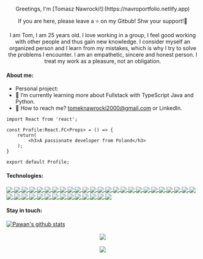 <p align="center">
Greetings, I'm [Tomasz Nawrocki!]:(https://navroportfolio.netlify.app)
</p>
<p align="center">
If you are here, please leave a ⭐ on my Gitbub! Shw your support!👋
</p>

<p align="center">
I am Tom, I am 25 years old. I love working in a group, I feel good working with other people and thus gain new knowledge. I consider myself an organized person and I learn from my mistakes, which is why I try to solve the problems I encounter. I am an empathetic, sincere and honest person. I treat my work as a pleasure, not an obligation.
</p>

#### About me:

- Personal project:
- 🌱 I’m currently learning more about Fullstack with TypeScript Java and Python.
- 💬 How to reach me? tomeknawrocki2000@gmail.com or LinkedIn.

```
import React from 'react';

const Profile:React.FC<Props> = () => {
	return(
		<h3>A passionate developer from Poland</h3>
	);
}

export default Profile;
```

#### Technologies:

<a href="https://github.com/NavroO">
 <img align="center" src="https://img.shields.io/badge/HTML5-E34F26?style=for-the-badge&logo=html5&logoColor=white"/>
</a>
<a href="https://github.com/NavroO">
 <img align="center" src="https://img.shields.io/badge/CSS3-1572B6?style=for-the-badge&logo=css3&logoColor=white"/>
</a>
<a href="https://github.com/NavroO">
 <img align="center" src="https://img.shields.io/badge/JavaScript-F7DF1E?style=for-the-badge&logo=javascript&logoColor=black"/>
</a>
<a href="https://github.com/NavroO">
 <img align="center" src="https://img.shields.io/badge/Node.js-43853D?style=for-the-badge&logo=node.js&logoColor=white"/>
</a>
<a href="https://github.com/NavroO">
 <img align="center" src="https://img.shields.io/badge/TypeScript-007ACC?style=for-the-badge&logo=typescript&logoColor=white"/>
</a>
<a href="https://github.com/NavroO">
 <img align="center" src="https://img.shields.io/badge/Sass-CC6699?style=for-the-badge&logo=sass&logoColor=white"/>
</a>
<a href="https://github.com/NavroO">
 <img align="center" src="https://img.shields.io/badge/Go-00ADD8?style=for-the-badge&logo=go&logoColor=white"/>
</a>
<a href="https://github.com/NavroO">
 <img align="center" src="https://img.shields.io/badge/Express.js-404D59?style=for-the-badge"/>
</a>
<a href="https://github.com/NavroO">
 <img align="center" src="https://img.shields.io/badge/Python-3776AB?style=for-the-badge&logo=python&logoColor=white"/>
</a>
<a href="https://github.com/NavroO">
 <img align="center" src="https://img.shields.io/badge/React-20232A?style=for-the-badge&logo=react&logoColor=61DAFB"/>
</a>
<a href="https://github.com/NavroO">
 <img align="center" src="https://img.shields.io/badge/React_Native-20232A?style=for-the-badge&logo=react&logoColor=61DAFB"/>
</a>
<a href="https://github.com/NavroO">
 <img align="center" src="https://img.shields.io/badge/Tailwind_CSS-38B2AC?style=for-the-badge&logo=tailwind-css&logoColor=white"/>
</a>
<a href="https://github.com/NavroO">
 <img align="center" src="https://img.shields.io/badge/styled--components-DB7093?style=for-the-badge&logo=styled-components&logoColor=white"/>
</a>
<a href="https://github.com/NavroO">
 <img align="center" src="https://img.shields.io/badge/Material--UI-0081CB?style=for-the-badge&logo=material-ui&logoColor=white"/>
</a>
<a href="https://github.com/NavroO">
 <img align="center" src="https://img.shields.io/badge/Redux-593D88?style=for-the-badge&logo=redux&logoColor=white"/>
</a>
<a href="https://github.com/NavroO">
 <img align="center" src="https://img.shields.io/badge/React_Router-CA4245?style=for-the-badge&logo=react-router&logoColor=white"/>
</a>
<a href="https://github.com/NavroO">
 <img align="center" src="https://img.shields.io/badge/MySQL-00000F?style=for-the-badge&logo=mysql&logoColor=white"/>
</a>
<a href="https://github.com/NavroO">
 <img align="center" src="https://img.shields.io/badge/PostgreSQL-316192?style=for-the-badge&logo=postgresql&logoColor=white"/>
</a>
<a href="https://github.com/NavroO">
 <img align="center" src="https://img.shields.io/badge/MongoDB-4EA94B?style=for-the-badge&logo=mongodb&logoColor=white"/>
</a>
<a href="https://github.com/NavroO">
 <img align="center" src="https://img.shields.io/badge/Netlify-00C7B7?style=for-the-badge&logo=netlify&logoColor=white"/>
</a>
<a href="https://github.com/NavroO">
 <img align="center" src="https://img.shields.io/badge/Heroku-430098?style=for-the-badge&logo=heroku&logoColor=white"/>
</a>
<a href="https://www.vercel.com">
 <img align="center" src="https://img.shields.io/badge/Vercel-000000?style=for-the-badge&logo=vercel&logoColor=white"/>
</a>
<a href="https://aws.amazon.com">
 <img align="center" src="https://img.shields.io/badge/AWS-232F3E?style=for-the-badge&logo=amazonaws&logoColor=white"/>
</a>
<a href="https://cloud.google.com">
 <img align="center" src="https://img.shields.io/badge/Google%20Cloud-4285F4?style=for-the-badge&logo=google-cloud&logoColor=white"/>
</a>
<a href="https://www.java.com">
 <img align="center" src="https://img.shields.io/badge/Java-007396?style=for-the-badge&logo=java&logoColor=white"/>
</a>
<a href="https://www.docker.com">
 <img align="center" src="https://img.shields.io/badge/Docker-2496ED?style=for-the-badge&logo=docker&logoColor=white"/>
</a>
<a href="https://nodejs.org">
 <img align="center" src="https://img.shields.io/badge/Node.js-339933?style=for-the-badge&logo=node.js&logoColor=white"/>
</a>
<a href="https://nestjs.com">
 <img align="center" src="https://img.shields.io/badge/NestJS-E0234E?style=for-the-badge&logo=nestjs&logoColor=white"/>
</a>
<a href="https://www.typescriptlang.org">
 <img align="center" src="https://img.shields.io/badge/TypeScript-3178C6?style=for-the-badge&logo=typescript&logoColor=white"/>
</a>
<a href="https://developer.mozilla.org/en-US/docs/Web/JavaScript">
 <img align="center" src="https://img.shields.io/badge/JavaScript-F7DF1E?style=for-the-badge&logo=javascript&logoColor=white"/>
</a>
<a href="https://www.mysql.com">
 <img align="center" src="https://img.shields.io/badge/MySQL-4479A1?style=for-the-badge&logo=mysql&logoColor=white"/>
</a>
<a href="https://www.postgresql.org">
 <img align="center" src="https://img.shields.io/badge/PostgreSQL-336791?style=for-the-badge&logo=postgresql&logoColor=white"/>
</a>
<a href="https://graphql.org">
 <img align="center" src="https://img.shields.io/badge/GraphQL-E10098?style=for-the-badge&logo=graphql&logoColor=white"/>
</a>
<a href="https://restfulapi.net">
 <img align="center" src="https://img.shields.io/badge/REST%20API-25D366?style=for-the-badge&logo=restapi&logoColor=white"/>
</a>
<a href="https://reactjs.org">
 <img align="center" src="https://img.shields.io/badge/React-61DAFB?style=for-the-badge&logo=react&logoColor=black"/>
</a>
<a href="https://git-scm.com">
 <img align="center" src="https://img.shields.io/badge/Git-F05032?style=for-the-badge&logo=git&logoColor=white"/>
</a>
<a href="https://nextjs.org">
 <img align="center" src="https://img.shields.io/badge/Next.js-000000?style=for-the-badge&logo=next.js&logoColor=white"/>
</a>
<a href="https://www.cypress.io">
 <img align="center" src="https://img.shields.io/badge/Cypress-17202C?style=for-the-badge&logo=cypress&logoColor=white"/>
</a>
<a href="https://storybook.js.org">
 <img align="center" src="https://img.shields.io/badge/Storybook-FF4785?style=for-the-badge&logo=storybook&logoColor=white"/>
</a>



#### Stay in touch:
<a href="https://www.linkedin.com/in/tomasz-nawrocki-bab14218b/">
 <img align="center" src="https://img.shields.io/badge/LinkedIn-0077B5?style=for-the-badge&logo=linkedin&logoColor=white" alt="Pawan's github stats"/>
</a>
<br/>

<br/>
<div align="center">
<a href="https://github.com/NavroO">
 <img align="center" src="https://github-readme-stats.vercel.app/api/top-langs/?username=NavroO&theme=blue-green"/>
</a>
</div>
<br/>
<div align="center">
<a href="https://github.com/NavroO">
 <img align="center" src="https://github-readme-stats.vercel.app/api?username=NavroO&theme=blue-green"/>
</a>
</div>
